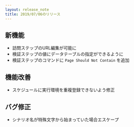 ```yaml
---
layout: release_note
title: 2019/07/06のリリース
---
```


## 新機能

- 訪問ステップのURL編集が可能に
- 検証ステップの値にデータテーブルの指定ができるように
- 検証ステップのコマンドに `Page Should Not Contain` を追加

## 機能改善

- スケジュールに実行環境を重複登録できないよう修正


## バグ修正

- シナリオ名が特殊文字から始まっていた場合エスケープ
